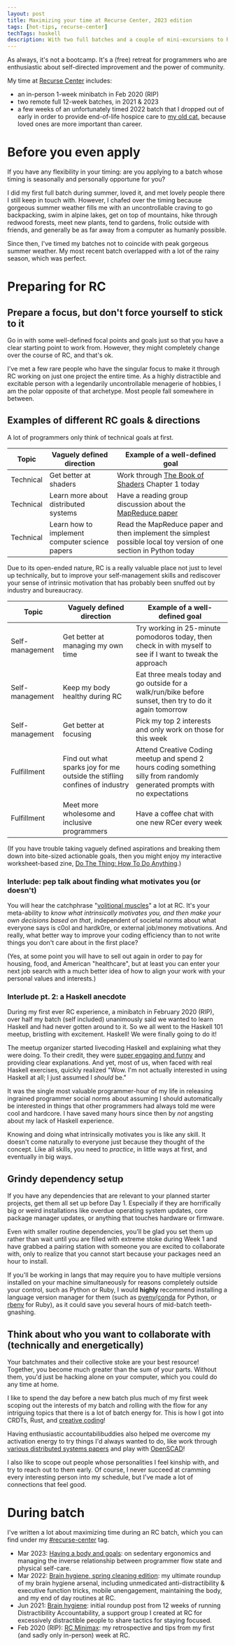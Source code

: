 ```yaml
---
layout: post
title: Maximizing your time at Recurse Center, 2023 edition
tags: [hot-tips, recurse-center]
techTags: haskell
description: With two full batches and a couple of mini-excursions to Recurse under my belt, I feel at ease summoning the spirit of RC any time. An updated summary of my hot tips for getting the most out of your RC batch.
---
```


As always, it's not a bootcamp. It's a (free) retreat for programmers who are enthusiastic about self-directed improvement and the power of community.

My time at [Recurse Center](https://recurse.com/) includes:
- an in-person 1-week minibatch in Feb 2020 (RIP)
- two remote full 12-week batches, in 2021 & 2023
- a few weeks of an unfortunately timed 2022 batch that I dropped out of early in order to provide end-of-life hospice care to [my old cat](https://reesekitty.com), because loved ones are more important than career.

# Before you even apply

If you have any flexibility in your timing: are you applying to a batch whose timing is seasonally and personally opportune for you?

I did my first full batch during summer, loved it, and met lovely people there I still keep in touch with. However, I chafed over the timing because gorgeous summer weather fills me with an uncontrollable craving to go backpacking, swim in alpine lakes, get on top of mountains, hike through redwood forests, meet new plants, tend to gardens, frolic outside with friends, and generally be as far away from a computer as humanly possible.

Since then, I've timed my batches not to coincide with peak gorgeous summer weather. My most recent batch overlapped with a lot of the rainy season, which was perfect.

# Preparing for RC

## Prepare a focus, but don't force yourself to stick to it

Go in with some well-defined focal points and goals just so that you have a clear starting point to work from. However, they might completely change over the course of RC, and that's ok.

I've met a few rare people who have the singular focus to make it through RC working on just one project the entire time. As a highly distractible and excitable person with a legendarily uncontrollable menagerie of hobbies, I am the polar opposite of that archetype. Most people fall somewhere in between.

## Examples of different RC goals & directions

A lot of programmers only think of technical goals at first. 

Topic | Vaguely defined direction | Example of a well-defined goal
--- | --- | ---
Technical | Get better at shaders | Work through [The Book of Shaders](https://thebookofshaders.com/) Chapter 1 today
Technical | Learn more about distributed systems | Have a reading group discussion about the [MapReduce paper](https://pdos.csail.mit.edu/6.824/papers/mapreduce.pdf)
Technical | Learn how to implement computer science papers | Read the MapReduce paper and then implement the simplest possible local toy version of one section in Python today

Due to its open-ended nature, RC is a really valuable place not just to level up technically, but to improve your self-management skills and rediscover your sense of intrinsic motivation that has probably been snuffed out by industry and bureaucracy.

Topic | Vaguely defined direction | Example of a well-defined goal
--- | --- | ---
Self-management | Get better at managing my own time | Try working in 25-minute pomodoros today, then check in with myself to see if I want to tweak the approach
Self-management | Keep my body healthy during RC | Eat three meals today and go outside for a walk/run/bike before sunset, then try to do it again tomorrow
Self-management | Get better at focusing | Pick my top 2 interests and only work on those for this week
Fulfillment | Find out what sparks joy for me outside the stifling confines of industry | Attend Creative Coding meetup and spend 2 hours coding something silly from randomly generated prompts with no expectations
Fulfillment | Meet more wholesome and inclusive programmers | Have a coffee chat with one new RCer every week

(If you have trouble taking vaguely defined aspirations and breaking them down into bite-sized actionable goals, then you might enjoy my interactive worksheet-based zine, [Do The Thing: How To Do Anything](https://gum.co/dothething).)

### Interlude: pep talk about finding what motivates you (or doesn't)

You will hear the catchphrase "[volitional muscles](https://www.recurse.com/self-directives)" a lot at RC. It's your meta-ability to *know what intrinsically motivates you, and then make your own decisions based on that*, independent of societal norms about what everyone says is c0ol and hardk0re, or external job/money motivations. And really, what better way to improve your coding efficiency than to not write things you don't care about in the first place?

(Yes, at some point you will have to sell out again in order to pay for housing, food, and American "healthcare", but at least you can enter your next job search with a much better idea of how to align your work with your personal values and interests.)

### Interlude pt. 2: a Haskell anecdote

During my first ever RC experience, a minibatch in February 2020 (RIP), over half my batch (self included) unanimously said we wanted to learn Haskell and had never gotten around to it. So we all went to the Haskell 101 meetup, bristling with excitement. Haskell! We were finally going to do it!

The meetup organizer started livecoding Haskell and explaining what they were doing. To their credit, they were [super engaging and funny](/rflog/microblog/2020-02-20-rc-day-4/) and providing clear explanations. And yet, most of us, when faced with real Haskell exercises, quickly realized "Wow. I'm not actually interested in using Haskell at all; I just assumed I *should* be."

It was the single most valuable programmer-hour of my life in releasing ingrained programmer social norms about assuming I should automatically be interested in things that other programmers had always told me were cool and hardcore. I have saved many hours since then by *not* angsting about my lack of Haskell experience.

Knowing and doing what intrinsically motivates you is like any skill. It doesn't come naturally to everyone just because they thought of the concept. Like all skills, you need to *practice*, in little ways at first, and eventually in big ways.

## Grindy dependency setup

If you have any dependencies that are relevant to your planned starter projects, get them all set up before Day 1. Especially if they are horrifically big or weird installations like overdue operating system updates, core package manager updates, or anything that touches hardware or firmware.

Even with smaller routine dependencies, you'll be glad you set them up rather than wait until you are filled with extreme stoke during Week 1 and have grabbed a pairing station with someone you are excited to collaborate with, only to realize that you cannot start because your packages need an hour to install. 

If you'll be working in langs that may require you to have multiple versions installed on your machine simultaneously for reasons completely outside your control, such as Python or Ruby, I would **highly** recommend installing a language version manager for them (such as [pyenv](https://github.com/pyenv/pyenv)/[conda](https://docs.conda.io/en/latest/) for Python, or [rbenv](https://github.com/rbenv/rbenv) for Ruby), as it could save you several hours of mid-batch teeth-gnashing.

## Think about who you want to collaborate with (technically and energetically)

Your batchmates and their collective stoke are your best resource! Together, you become much greater than the sum of your parts. Without them, you'd just be hacking alone on your computer, which you could do any time at home.

I like to spend the day before a new batch plus much of my first week scoping out the interests of my batch and rolling with the flow for any intriguing topics that there is a lot of batch energy for. This is how I got into CRDTs, Rust, and [creative coding](https://rfong.github.io/creative-coding/)! 

Having enthusiastic accountabilibuddies also helped me overcome my activation energy to try things I'd always wanted to do, like work through [various distributed systems papers](https://pdos.csail.mit.edu/6.824/schedule.html) and play with [OpenSCAD](https://openscad.org/)!

I also like to scope out people whose personalities I feel kinship with, and try to reach out to them early. Of course, I never succeed at cramming every interesting person into my schedule, but I've made a lot of connections that feel good.

# During batch

I've written a lot about maximizing time during an RC batch, which you can find under my [#recurse-center](/rflog/tag/recurse-center/) tag.

- Mar 2023: [Having a body and goals](/rflog/2023/03/23/having-a-body/): on sedentary ergonomics and managing the inverse relationship between programmer flow state and physical self-care.
- Mar 2022: [Brain hygiene, spring cleaning edition](/rflog/2022/03/23/brain-hygiene-sp22/): my ultimate roundup of my brain hygiene arsenal, including unmedicated anti-distractibility & executive function tricks, mobile unengagement, maintaining the body, and my end of day routines at RC.
- Jun 2021: [Brain hygiene](/rflog/2021/06/25/brain-hygiene/): initial roundup post from 12 weeks of running Distractibility Accountability, a support group I created at RC for excessively distractible people to share tactics for staying focused.
- Feb 2020 (RIP): [RC Minimax](/rflog/2020/02/28/rc-mini-max/): my retrospective and tips from my first (and sadly only in-person) week at RC.
